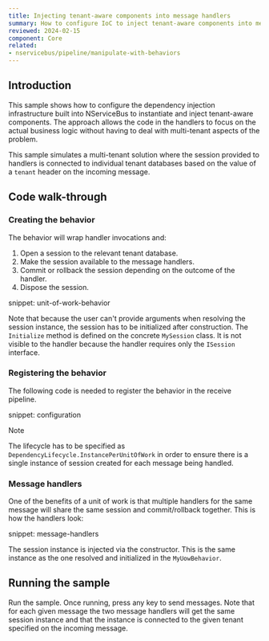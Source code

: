 ```yaml
---
title: Injecting tenant-aware components into message handlers
summary: How to configure IoC to inject tenant-aware components into message handlers
reviewed: 2024-02-15
component: Core
related:
- nservicebus/pipeline/manipulate-with-behaviors
---
```



## Introduction

This sample shows how to configure the dependency injection infrastructure built into NServiceBus to instantiate and inject tenant-aware components. The approach allows the code in the handlers to focus on the actual business logic without having to deal with multi-tenant aspects of the problem.

This sample simulates a multi-tenant solution where the session provided to handlers is connected to individual tenant databases based on the value of a `tenant` header on the incoming message.


## Code walk-through


### Creating the behavior

The behavior will wrap handler invocations and:

 1. Open a session to the relevant tenant database.
 1. Make the session available to the message handlers.
 1. Commit or rollback the session depending on the outcome of the handler.
 1. Dispose the session.

snippet: unit-of-work-behavior

Note that because the user can't provide arguments when resolving the session instance, the session has to be initialized after construction. The `Initialize` method is defined on the concrete `MySession` class. It is not visible to the handler because the handler requires only the `ISession` interface.


### Registering the behavior

The following code is needed to register the behavior in the receive pipeline.

snippet: configuration

> [!NOTE]
> The lifecycle has to be specified as `DependencyLifecycle.InstancePerUnitOfWork` in order to ensure there is a single instance of session created for each message being handled.


### Message handlers

One of the benefits of a unit of work is that multiple handlers for the same message will share the same session and commit/rollback together. This is how the handlers look:

snippet: message-handlers

The session instance is injected via the constructor. This is the same instance as the one resolved and initialized in the `MyUowBehavior`.


## Running the sample

Run the sample. Once running, press any key to send messages. Note that for each given message the two message handlers will get the same session instance and that the instance is connected to the given tenant specified on the incoming message.
